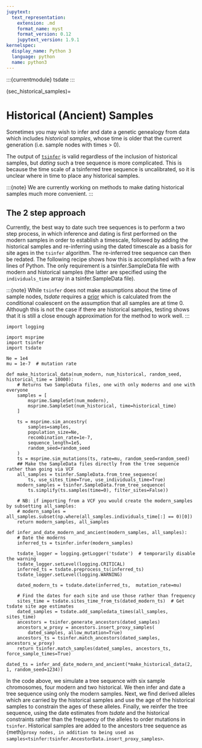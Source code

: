 ```yaml
---
jupytext:
  text_representation:
    extension: .md
    format_name: myst
    format_version: 0.12
    jupytext_version: 1.9.1
kernelspec:
  display_name: Python 3
  language: python
  name: python3
---
```


:::{currentmodule} tsdate
:::


(sec_historical_samples)=

# Historical (Ancient) Samples

Sometimes you may wish to infer and date a genetic genealogy from
data which includes *historical samples*,
whose time is older that the current generation (i.e. sample nodes with
times > 0).

The output of [`tsinfer`](https://tskit.dev/tsinfer/) is valid regardless
of the inclusion of historical samples, but *dating* such a tree sequence
is more complicated. This is because the time scale of a tsinferred
tree sequence is uncalibrated, so it is unclear where in time to
place any historical samples.

:::{note}
We are currently working on methods to make dating historical samples
much more convenient.
:::

## The 2 step approach

Currently, the best way to date such tree sequences is 
to perform a two step process, in  which inference and dating is first
performed on the modern samples in order to establish a timescale, followed by
adding the historical samples and re-inferring using the dated timescale as a
basis for site ages in the `tsinfer` algorithm. The re-inferred tree sequence
can then be redated. The following recipe shows how this is accomplished
with a few lines of Python. The only requirement is a tsinfer.SampleData file with
modern and historical samples (the latter are specified using the
`individuals_time` array in a tsinfer.SampleData file).

:::{note}
While `tsinfer` does not make assumptions about the
time of sample nodes, _tsdate_ requires a [prior](sec_priors)
which is calculated from the conditional coalescent on the assumption that all
samples are at time 0. Although this is not the case if there are historical samples,
testing shows that it is still a close enough approximation for the method to
work well. 
:::

```{code-cell} ipython3
import logging

import msprime
import tsinfer
import tsdate

Ne = 1e4
mu = 1e-7  # mutation rate

def make_historical_data(num_modern, num_historical, random_seed, historical_time = 10000):
    # Returns two SampleData files, one with only moderns and one with everyone
    samples = [
        msprime.SampleSet(num_modern),
        msprime.SampleSet(num_historical, time=historical_time)
    ]
    
    ts = msprime.sim_ancestry(
        samples=samples,
        population_size=Ne,
        recombination_rate=1e-7, 
        sequence_length=1e5,
        random_seed=random_seed
    )
    ts = msprime.sim_mutations(ts, rate=mu, random_seed=random_seed)
    ## Make the SampleData files directly from the tree sequence rather than going via VCF
    all_samples = tsinfer.SampleData.from_tree_sequence(
        ts, use_sites_time=True, use_individuals_time=True)
    modern_samples = tsinfer.SampleData.from_tree_sequence(
        ts.simplify(ts.samples(time=0), filter_sites=False))

    # NB: if importing from a VCF you would create the modern_samples by subsetting all_samples:
    # modern_samples = all_samples.subset(np.where(all_samples.individuals_time[:] == 0)[0])
    return modern_samples, all_samples

def infer_and_date_modern_and_ancient(modern_samples, all_samples):
    # Date the moderns
    inferred_ts = tsinfer.infer(modern_samples)

    tsdate_logger = logging.getLogger('tsdate')  # temporarily disable the warning
    tsdate_logger.setLevel(logging.CRITICAL)
    inferred_ts = tsdate.preprocess_ts(inferred_ts)
    tsdate_logger.setLevel(logging.WARNING)

    dated_modern_ts = tsdate.date(inferred_ts,  mutation_rate=mu)
    
    # Find the dates for each site and use those rather than frequency
    sites_time = tsdate.sites_time_from_ts(dated_modern_ts)  # Get tsdate site age estimates
    dated_samples = tsdate.add_sampledata_times(all_samples, sites_time)
    ancestors = tsinfer.generate_ancestors(dated_samples)
    ancestors_w_proxy = ancestors.insert_proxy_samples(
        dated_samples, allow_mutation=True)
    ancestors_ts = tsinfer.match_ancestors(dated_samples, ancestors_w_proxy)
    return tsinfer.match_samples(dated_samples, ancestors_ts, force_sample_times=True)

dated_ts = infer_and_date_modern_and_ancient(*make_historical_data(2, 1, random_seed=1234))
```

In the code above, we simulate a tree sequence with six sample chromosomes, four modern and
two historical. We then infer and date a tree sequence using only the modern
samples. Next, we find derived alleles which are carried by the historical samples and
use the age of the historical samples to constrain the ages of these alleles. Finally,
we reinfer the tree sequence, using the date estimates from _tsdate_ and the historical 
constraints rather than the frequency of the alleles to order mutations in `tsinfer`.
Historical samples are added to the ancestors tree sequence as
{meth}`proxy nodes, in addition to being used as samples<tsinfer:tsinfer.AncestorData.insert_proxy_samples>`.
